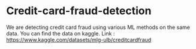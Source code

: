# Credit-card-fraud-detection
We are detecting credit card fraud  using various ML methods on the same data. 
You can find the data on kaggle.
Link : https://www.kaggle.com/datasets/mlg-ulb/creditcardfraud
